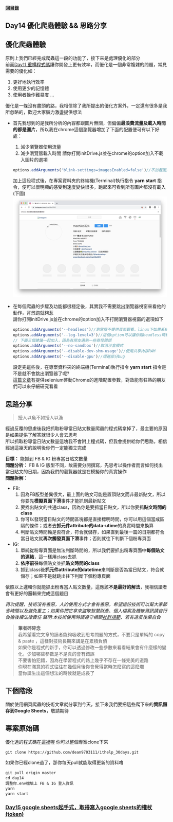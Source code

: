 #### [回目錄](../README.md)
## Day14 優化爬蟲體驗 && 思路分享

優化爬蟲體驗
----
原則上我們已經完成爬蟲這一段的功能了，接下來是處理優化的部分  
前面[Day11 重構程式碼](../day15/README.md)讓你開發上更有效率，而優化是一個非常複雜的問題，常見需要的優化如：
1. 更好地執行效率
2. 使用更少的記憶體
3. 使用者操作難易度
...  

優化是一條沒有盡頭的路，我相信除了我所提出的優化方案外，一定還有很多是我所忽略的，歡迎大家腦力激盪提供想法  

* 首先我想到的是我所分析的內容都跟圖片無關，但偏偏**最浪費流量及載入時間的都是圖片**，所以我在chrome這個瀏覽器增加了下面的配置便可有以下好處：
    1. 減少瀏覽器使用流量
    2. 減少瀏覽器載入時間
    請你打開initDrive.js並在chrome的option加入不載入圖片的選項
    ```js
    options.addArguments('blink-settings=imagesEnabled=false')//不加載圖片提高效率
    ```
    加上這段程式後，在專案資料夾的終端機(Terminal)執行指令 **yarn start** 指令，便可以很明顯的感受到速度變快很多，跑起來可看到所有圖片都沒有載入(下圖)  
    ![image](./article_img/no_img.png)  

* 在每個爬蟲的步驟及功能都很穩定後，其實我不需要跳出瀏覽器視窗來看他的動作，背景跑就夠惹  
    請你打開initDrive.js並在chrome的option加入不打開瀏覽器視窗的選項如下
    ```js
    options.addArguments('--headless')//瀏覽器不提供頁面觀看，linux下如果系統是純文字介面不加這條會啓動失敗
    options.addArguments('--log-level=3')//這個option可以讓你跟headless時網頁端的console.log說掰掰
    // 下面三個建議一起加入，因為有朋友遇到一些奇怪錯誤
    options.addArguments('--no-sandbox')//取消沙盒模式
    options.addArguments('--disable-dev-shm-usage')//使用共享內存RAM
    options.addArguments('--disable-gpu')//規避部分bug
    ```
    設定完這些後，在專案資料夾的終端機(Terminal)執行指令 **yarn start** 指令是不是就不會跳出瀏覽器了呢?  
    [這篇文章](https://stackoverflow.max-everyday.com/2019/12/selenium-chrome-options/)有提供selenium啓動Chrome的進階配置參數，對效能有狂熱的朋友們可以來仔細研究看看    

思路分享
------------------------
>授人以魚不如授人以漁

經過反覆的思慮後我把抓取粉專當日貼文數量爬蟲的程式碼拿掉了，最主要的原因是如果提供了解答就很少人會去思考  
所以抓取粉專當日貼文數量這塊我不會附上程式碼，但我會提供給你們思路，相信經過這幾天的說明後你們一定能獨立完成  

**目標：** 能抓到 FB & IG 粉專當日貼文數量  
**問題分析：** FB & IG 版型不同，故需要分開撰寫，先思考以操作者而言如何找出當日貼文的日期，因為我們的瀏覽器就是在模擬你的真實操作  
**問題拆解：**   
* FB:
    1. 因為FB版型差異很大，最上面的貼文可能是置頂貼文而非最新貼文，所以你要先**模擬頁面下滑**事件才能抓到最新貼文
    2. 要找出貼文的共通class，因為你是要抓當日貼文，所以你要抓**貼文時間的class**
    3. 你可以發現當日貼文的時間區塊都是直接標明時間，你可以用這個當成區隔的條件；或者去**抓元件attribute的data-utime**的真實時間來換算
    4. 判斷貼文時間軸是否符合，符合就儲存，如果直到最後一篇的日期都符合當日貼文就**再次觸發頁面下滑**事件；否則就往下判斷下個粉專頁面
* IG:
    1. 單純從粉專頁面是無法判斷時間的，所以我們要抓出粉專頁面中**每個貼文的連結**，這一樣用class去抓
    2. **依序前往**每個貼文並抓**貼文時間的class**
    3. 抓到class後**抓元件attribute的datetime**來判斷是否為當日貼文，符合就儲存；如果不是就跳出往下判斷下個粉專頁面

依照以上邏輯你就能抓出粉專當人貼文數量，這應該**不是最好的解法**，我相信讀者會有更好的邏輯來完成這個題目  

*再次提醒，技術沒有善惡，人的使用方式才會有善惡，希望這份技術可以幫大家節省時間以及避免重工；如果你把它拿來盜取智慧財產、個人檔案及機敏資訊請自行負擔後續法律責任*
*聲明:本技術使用時請遵守相關[社群規範](https://www.facebook.com/apps/site_scraping_tos_terms.php)，若有違反後果自負*

>**筆者碎碎念**  
我希望看完文章的讀者能夠吸收到思考問題的方式，不要只是單純的 copy & paste ，這樣對技術長期來講是在累積負債  
如果你是程式的新手，你可以透過修改一些參數來看看結果會有什麼樣的變化，少加哪些參數是不是真的會有錯誤  
不要害怕犯錯，因為在學習程式的路上幾乎不存在一條完美的道路  
你現在滿意的程式往往在幾個月後你會覺得當時怎麼寫的這麼爛  
當你誕生出這個想法的時候就是成長了  

下個階段
------------------------
關於使用網頁爬蟲的技術文章就分享到今天，接下來我們要把這些爬下來的**資訊儲存到Google Sheets**，敬請期待

專案原始碼
----
優化過的程式碼在[這裡](https://github.com/dean9703111/ithelp_30days/day14)喔
你可以整個專案clone下來  
```
git clone https://github.com/dean9703111/ithelp_30days.git
```
如果你已經clone過了，那你每天pull就能取得更新的資料嚕  
```
git pull origin master
cd day14
調整你.env檔填上 FB & IG 登入資訊
yarn
yarn start
```
### [Day15 google sheets起手式，取得寫入google sheets的權杖(token)](../day15/README.md)